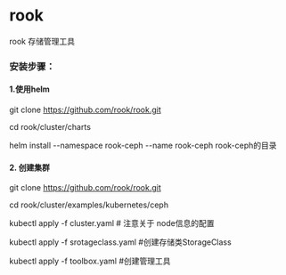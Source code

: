 # rook
rook 存储管理工具

### 安装步骤：

#### 1.使用helm
git clone https://github.com/rook/rook.git

cd rook/cluster/charts

helm install --namespace rook-ceph --name rook-ceph rook-ceph的目录

#### 2. 创建集群
git clone https://github.com/rook/rook.git

cd rook/cluster/examples/kubernetes/ceph

kubectl apply -f cluster.yaml  # 注意关于 node信息的配置

kubectl apply -f srotageclass.yaml  #创建存储类StorageClass

kubectl apply -f toolbox.yaml  #创建管理工具
